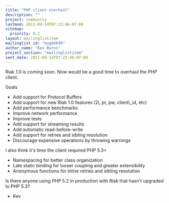 ```yaml
---
title: "PHP client overhaul"
description: ""
project: community
lastmod: 2011-09-14T07:23:46-07:00
sitemap:
  priority: 0.2
layout: mailinglistitem
mailinglist_id: "msg04699"
author_name: "Kev Burns"
project_section: "mailinglistitem"
sent_date: 2011-09-14T07:23:46-07:00
---
```



Riak 1.0 is coming soon.
Now would be a good time to overhaul the PHP client.

Goals

 - Add support for Protocol Buffers
 - Add support for new Riak 1.0 features (2i, pr, pw, client\\_id, etc)
 - Add performance benchmarks
 - Improve network performance
 - Improve tests
 - Add support for streaming results
 - Add automatic read-before-write
 - Add support for retries and sibling resolution
 - Discourage expensive operations by throwing warnings

I also think it's time the client required PHP 5.3+

 - Namespacing for better class organization
 - Late static binding for looser coupling and greater extensibility
 - Anonymous functions for inline retries and sibling resolution

Is there anyone using PHP 5.2 in production with Riak that hasn't upgraded
to PHP 5.3?


- Kev
